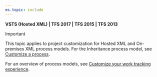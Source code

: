 ```yaml
---
ms.topic: include
---
```


**VSTS (Hosted XML) | TFS 2017 | TFS 2015 | TFS 2013**

> [!IMPORTANT]  
> This topic applies to project customization for Hosted XML and On-premises XML process models. For the Inheritance process model, see [Customize a process](../../organizations/settings/work/customize-process.md). 
>
>For an overview of process models, see [Customize your work tracking experience](../customize/customize-work.md).  


